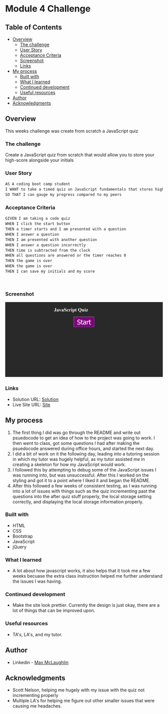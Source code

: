 # Module 4 Challenge

## Table of Contents

- [Overview](#overview)
  - [The challenge](#the-challenge)
  - [User Story](#user-story)
  - [Acceptance Criteria](#acceptance-criteria)
  - [Screenshot](#screenshot)
  - [Links](#links)
- [My process](#my-process)
  - [Built with](#built-with)
  - [What I learned](#what-i-learned)
  - [Continued development](#continued-development)
  - [Useful resources](#useful-resources)
- [Author](#author)
- [Acknowledgments](#acknowledgments)
  ​

## Overview

This weeks challenge was create from scratch a JavaScript quiz
​

### The challenge

​Create a JavaScript quiz from scratch that would allow you to store your high-score alongside your initials

### User Story

```markdown
AS A coding boot camp student
I WANT to take a timed quiz on JavaScript fundamentals that stores high scores
SO THAT I can gauge my progress compared to my peers
```

### Acceptance Criteria

```markdown
GIVEN I am taking a code quiz
WHEN I click the start button
THEN a timer starts and I am presented with a question
WHEN I answer a question
THEN I am presented with another question
WHEN I answer a question incorrectly
THEN time is subtracted from the clock
WHEN all questions are answered or the timer reaches 0
THEN the game is over
WHEN the game is over
THEN I can save my initials and my score
```

​

### Screenshot

![](./assets/Screenshot.png)

### Links

- Solution URL: [Solution](https://github.com/lafflin/JavaScript-Quiz-04)
- Live Site URL: [Site](https://lafflin.github.io/JavaScript-Quiz-04/)
  ​

## My process

1. The first thing I did was go through the README and write out psuedocode to get an idea of how to the project was going to work. I then went to class, got some questions I had after making the psuedocode answered during office hours, and started the next day.
2. I did a bit of work on it the following day, leading into a tutoring session in which my tutor was hugely helpful, as my tutor assisted me in creating a skeleton for how my JavaScript would work.
3. I followed this by attempting to debug some of the JavaScript issues I was running into, but was unsuccessful. After this I worked on the styling and got it to a point where I liked it and began the README.
4. After this followed a few weeks of consistent testing, as I was running into a lot of issues with things such as the quiz incrementing past the questions into the after quiz stuff properly, the local storage setting correctly, and displaying the local storage information properly.

### Built with

- HTML
- CSS
- Bootstrap
- JavaScript
- jQuery

### What I learned

- A lot about how javascript works, it also helps that it took me a few weeks becuase the extra class instruction helped me further understand the issues I was having.

### Continued development

- Make the site look prettier. Currently the design is just okay, there are a lot of things that can be improved upon.

### Useful resources

- TA's, LA's, and my tutor.

## Author

- Linkedin - [Max McLaughlin](https://www.linkedin.com/in/max-mcla/)

## Acknowledgments

- Scott Nelson, helping me hugely with my issue with the quiz not incrementing properly
- Multiple LA's for helping me figure out other smaller issues that were causing me headaches.
